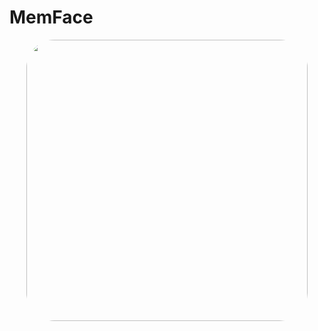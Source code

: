 # MemFace

<p align="center">
  <img width="450" height="auto" src="https://github.com/blancai/MemFace/blob/main/memface.png" style="border-radius: 10%;">
</p>

